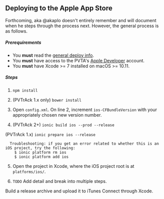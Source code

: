 ## Deploying to the Apple App Store

Forthcoming, aka @akaplo doesn't entirely remember and will document when he steps through the process next. However, the general process is as follows.

##### Prerequirements
- You **must** read the [general deploy info](https://github.com/umts/pvta-multiplatform/tree/master/doc/deploy.README.md).
- You **must** have access to the PVTA's [Apple Developer](developer.apple.com) account.
- You **must** have Xcode >= 7 installed on macOS >= 10.11.

##### Steps

1. `npm install`

2. (PVTrAck 1.x only) `bower install`

3. Open `config.xml`. On line 2, increment `ios-CFBundleVersion` with your appropriately chosen new version number.

4. (PVTrAck 2+) `ionic build ios --prod --release`

  (PVTrAck 1.x) `ionic prepare ios --release`

  ```
    Troubleshooting: if you get an error related to whether this is an iOS project, try the following:
      $ ionic platform rm ios
      $ ionic platform add ios
  ```
5. Open the project in Xcode, where the iOS project root is at `platforms/ios/`.

6. `TODO` Add detail and break into multiple steps.

  Build a release archive and upload it to iTunes Connect through Xcode.

